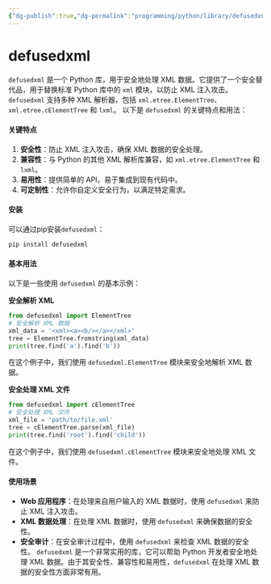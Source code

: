 ```yaml
---
{"dg-publish":true,"dg-permalink":"programming/python/library/defusedxml.md","permalink":"/programming/python/library/defusedxml.md/"}
---
```



# defusedxml

`defusedxml` 是一个 Python 库，用于安全地处理 XML 数据。它提供了一个安全替代品，用于替换标准 Python 库中的 `xml` 模块，以防止 XML 注入攻击。`defusedxml` 支持多种 XML 解析器，包括 `xml.etree.ElementTree`、`xml.etree.cElementTree` 和 `lxml`。 以下是 `defusedxml` 的关键特点和用法：

#### 关键特点

1. **安全性**：防止 XML 注入攻击，确保 XML 数据的安全处理。
2. **兼容性**：与 Python 的其他 XML 解析库兼容，如 `xml.etree.ElementTree` 和 `lxml`。
3. **易用性**：提供简单的 API，易于集成到现有代码中。
4. **可定制性**：允许你自定义安全行为，以满足特定需求。

#### 安装

可以通过pip安装`defusedxml`：

```bash
pip install defusedxml
```

#### 基本用法

以下是一些使用 `defusedxml` 的基本示例：

**安全解析 XML**

```python
from defusedxml import ElementTree
# 安全解析 XML 数据
xml_data = '<xml><a><b/></a></xml>'
tree = ElementTree.fromstring(xml_data)
print(tree.find('a').find('b'))
```

在这个例子中，我们使用 `defusedxml.ElementTree` 模块来安全地解析 XML 数据。

**安全处理 XML 文件**

```python
from defusedxml import cElementTree
# 安全处理 XML 文件
xml_file = 'path/to/file.xml'
tree = cElementTree.parse(xml_file)
print(tree.find('root').find('child'))
```

在这个例子中，我们使用 `defusedxml.cElementTree` 模块来安全地处理 XML 文件。

#### 使用场景

* **Web 应用程序**：在处理来自用户输入的 XML 数据时，使用 `defusedxml` 来防止 XML 注入攻击。
* **XML 数据处理**：在处理 XML 数据时，使用 `defusedxml` 来确保数据的安全性。
* **安全审计**：在安全审计过程中，使用 `defusedxml` 来检查 XML 数据的安全性。 `defusedxml` 是一个非常实用的库，它可以帮助 Python 开发者安全地处理 XML 数据。由于其安全性、兼容性和易用性，`defusedxml` 在处理 XML 数据的安全性方面非常有用。
